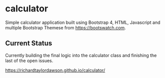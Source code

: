 # calculator
Simple calculator application built using Bootstrap 4, HTML, Javascript and multiple Bootstrap Themese from https://bootswatch.com.

## Current Status
Currently building the final logic into the calculator class and finishing the last of the open issues.

https://richardtaylordawson.github.io/calculator/
